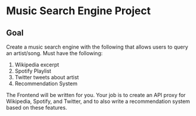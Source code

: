 # Music Search Engine Project

## Goal
Create a music search engine with the following that allows users to query an artist/song. Must have the following:

1) Wikipedia excerpt
2) Spotify Playlist
3) Twitter tweets about artist
4) Recommendation System

The Frontend will be written for you. Your job is to create an API proxy for Wikipedia, Spotify, and Twitter, and to also write a
recommendation system based on these features.

